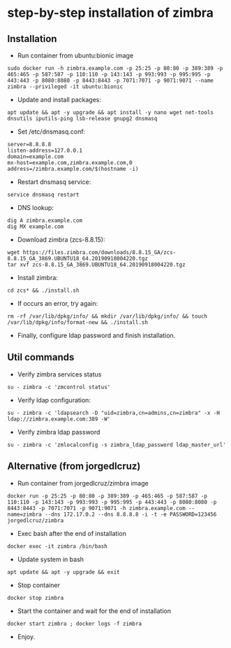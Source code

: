 # step-by-step installation of zimbra

## Installation

- Run container from ubuntu:bionic image
```shell
sudo docker run -h zimbra.example.com -p 25:25 -p 80:80 -p 389:389 -p 465:465 -p 587:587 -p 110:110 -p 143:143 -p 993:993 -p 995:995 -p 443:443 -p 8080:8080 -p 8443:8443 -p 7071:7071 -p 9071:9071 --name zimbra --privileged -it ubuntu:bionic
```

- Update and install packages:
```shell
apt update && apt -y upgrade && apt install -y nano wget net-tools dnsutils iputils-ping lsb-release gnupg2 dnsmasq
```

- Set /etc/dnsmasq.conf:
```shell
server=8.8.8.8
listen-address=127.0.0.1
domain=example.com
mx-host=example.com,zimbra.example.com,0
address=/zimbra.example.com/$(hostname -i)
```

- Restart dnsmasq service:
```shell
service dnsmasq restart
```

- DNS lookup:
```shell
dig A zimbra.example.com
dig MX example.com
```

- Download zimbra (zcs-8.8.15):
```shell
wget https://files.zimbra.com/downloads/8.8.15_GA/zcs-8.8.15_GA_3869.UBUNTU18_64.20190918004220.tgz
tar xvf zcs-8.8.15_GA_3869.UBUNTU18_64.20190918004220.tgz
```

- Install zimbra:
```shell
cd zcs* && ./install.sh
```

- If occurs an error, try again:
```shell
rm -rf /var/lib/dpkg/info/ && mkdir /var/lib/dpkg/info/ && touch /var/lib/dpkg/info/format-new && ./install.sh
```

- Finally, configure ldap password and finish installation.

## Util commands

- Verify zimbra services status
```shell
su - zimbra -c 'zmcontrol status'
```

- Verify ldap configuration:
```shell
su - zimbra -c 'ldapsearch -D "uid=zimbra,cn=admins,cn=zimbra" -x -H ldap://zimbra.example.com:389 -W'
```

- Verify zimbra ldap password
```shell
su - zimbra -c 'zmlocalconfig -s zimbra_ldap_password ldap_master_url'
```

## Alternative (from jorgedlcruz)

- Run container from jorgedlcruz/zimbra image
```shell
docker run -p 25:25 -p 80:80 -p 389:389 -p 465:465 -p 587:587 -p 110:110 -p 143:143 -p 993:993 -p 995:995 -p 443:443 -p 8080:8080 -p 8443:8443 -p 7071:7071 -p 9071:9071 -h zimbra.example.com --name=zimbra --dns 172.17.0.2 --dns 8.8.8.8 -i -t -e PASSWORD=123456 jorgedlcruz/zimbra
```

- Exec bash after the end of installation
```shell
docker exec -it zimbra /bin/bash
```

- Update system in bash
```shell
apt update && apt -y upgrade && exit
```

- Stop container
```shell
docker stop zimbra
```

- Start the container and wait for the end of installation
```shell
docker start zimbra ; docker logs -f zimbra
```

- Enjoy.